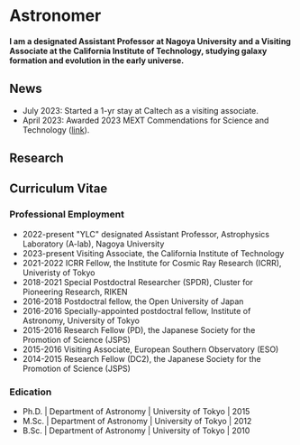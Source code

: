 # Astronomer

#### I am a designated Assistant Professor at Nagoya University and a Visiting Associate at the California Institute of Technology, studying galaxy formation and evolution in the early universe. 

## News
- July 2023: Started a 1-yr stay at Caltech as a visiting associate.
- April 2023: Awarded 2023 MEXT Commendations for Science and Technology ([link](https://subarutelescope.org/en/news/topics/2023/05/25/3269.html)).

## Research


## Curriculum Vitae

### Professional Employment
- 2022-present "YLC" designated Assistant Professor, Astrophysics Laboratory (A-lab), Nagoya University
- 2023-present Visiting Associate, the California Institute of Technology
- 2021-2022 ICRR Fellow, the Institute for Cosmic Ray Research (ICRR), Univeristy of Tokyo
- 2018-2021 Special Postdoctral Researcher (SPDR), Cluster for Pioneering Research, RIKEN
- 2016-2018 Postdoctral fellow, the Open University of Japan
- 2016-2016 Specially-appointed postdoctral fellow, Institute of Astronomy, University of Tokyo
- 2015-2016 Research Fellow (PD), the Japanese Society for the Promotion of Science (JSPS)
- 2015-2016 Visiting Associate, European Southern Observatory (ESO)
- 2014-2015 Research Fellow (DC2), the Japanese Society for the Promotion of Science (JSPS)

### Edication
- Ph.D. | Department of Astronomy | University of Tokyo | 2015
- M.Sc. | Department of Astronomy | University of Tokyo | 2012
- B.Sc. | Department of Astronomy | University of Tokyo | 2010
